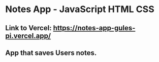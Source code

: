 # Notes App - JavaScript HTML CSS
## Link to Vercel: https://notes-app-gules-pi.vercel.app/
## App that saves Users notes.
